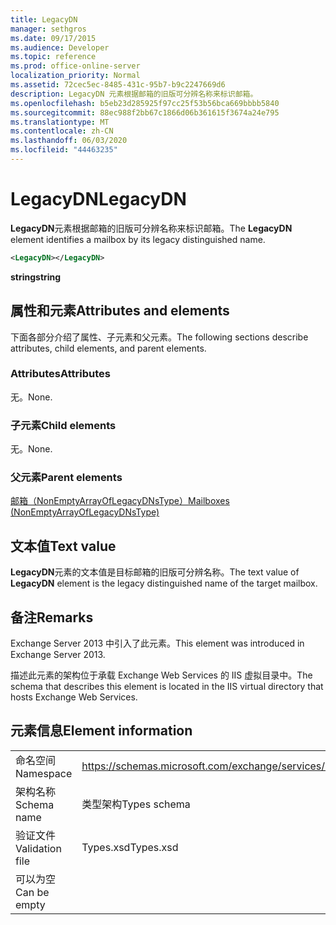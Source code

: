 ```yaml
---
title: LegacyDN
manager: sethgros
ms.date: 09/17/2015
ms.audience: Developer
ms.topic: reference
ms.prod: office-online-server
localization_priority: Normal
ms.assetid: 72cec5ec-8485-431c-95b7-b9c2247669d6
description: LegacyDN 元素根据邮箱的旧版可分辨名称来标识邮箱。
ms.openlocfilehash: b5eb23d285925f97cc25f53b56bca669bbbb5840
ms.sourcegitcommit: 88ec988f2bb67c1866d06b361615f3674a24e795
ms.translationtype: MT
ms.contentlocale: zh-CN
ms.lasthandoff: 06/03/2020
ms.locfileid: "44463235"
---
```

# <a name="legacydn"></a><span data-ttu-id="303a7-103">LegacyDN</span><span class="sxs-lookup"><span data-stu-id="303a7-103">LegacyDN</span></span>

<span data-ttu-id="303a7-104">**LegacyDN**元素根据邮箱的旧版可分辨名称来标识邮箱。</span><span class="sxs-lookup"><span data-stu-id="303a7-104">The **LegacyDN** element identifies a mailbox by its legacy distinguished name.</span></span> 
  
```XML
<LegacyDN></LegacyDN>
```

<span data-ttu-id="303a7-105">**string**</span><span class="sxs-lookup"><span data-stu-id="303a7-105">**string**</span></span>

## <a name="attributes-and-elements"></a><span data-ttu-id="303a7-106">属性和元素</span><span class="sxs-lookup"><span data-stu-id="303a7-106">Attributes and elements</span></span>

<span data-ttu-id="303a7-107">下面各部分介绍了属性、子元素和父元素。</span><span class="sxs-lookup"><span data-stu-id="303a7-107">The following sections describe attributes, child elements, and parent elements.</span></span>
  
### <a name="attributes"></a><span data-ttu-id="303a7-108">Attributes</span><span class="sxs-lookup"><span data-stu-id="303a7-108">Attributes</span></span>

<span data-ttu-id="303a7-109">无。</span><span class="sxs-lookup"><span data-stu-id="303a7-109">None.</span></span>
  
### <a name="child-elements"></a><span data-ttu-id="303a7-110">子元素</span><span class="sxs-lookup"><span data-stu-id="303a7-110">Child elements</span></span>

<span data-ttu-id="303a7-111">无。</span><span class="sxs-lookup"><span data-stu-id="303a7-111">None.</span></span>
  
### <a name="parent-elements"></a><span data-ttu-id="303a7-112">父元素</span><span class="sxs-lookup"><span data-stu-id="303a7-112">Parent elements</span></span>

[<span data-ttu-id="303a7-113">邮箱（NonEmptyArrayOfLegacyDNsType）</span><span class="sxs-lookup"><span data-stu-id="303a7-113">Mailboxes (NonEmptyArrayOfLegacyDNsType)</span></span>](mailboxes-nonemptyarrayoflegacydnstype.md)
  
## <a name="text-value"></a><span data-ttu-id="303a7-114">文本值</span><span class="sxs-lookup"><span data-stu-id="303a7-114">Text value</span></span>

<span data-ttu-id="303a7-115">**LegacyDN**元素的文本值是目标邮箱的旧版可分辨名称。</span><span class="sxs-lookup"><span data-stu-id="303a7-115">The text value of **LegacyDN** element is the legacy distinguished name of the target mailbox.</span></span> 
  
## <a name="remarks"></a><span data-ttu-id="303a7-116">备注</span><span class="sxs-lookup"><span data-stu-id="303a7-116">Remarks</span></span>

<span data-ttu-id="303a7-117">Exchange Server 2013 中引入了此元素。</span><span class="sxs-lookup"><span data-stu-id="303a7-117">This element was introduced in Exchange Server 2013.</span></span>
  
<span data-ttu-id="303a7-118">描述此元素的架构位于承载 Exchange Web Services 的 IIS 虚拟目录中。</span><span class="sxs-lookup"><span data-stu-id="303a7-118">The schema that describes this element is located in the IIS virtual directory that hosts Exchange Web Services.</span></span>
  
## <a name="element-information"></a><span data-ttu-id="303a7-119">元素信息</span><span class="sxs-lookup"><span data-stu-id="303a7-119">Element information</span></span>

|||
|:-----|:-----|
|<span data-ttu-id="303a7-120">命名空间</span><span class="sxs-lookup"><span data-stu-id="303a7-120">Namespace</span></span>  <br/> |https://schemas.microsoft.com/exchange/services/2006/types  <br/> |
|<span data-ttu-id="303a7-121">架构名称</span><span class="sxs-lookup"><span data-stu-id="303a7-121">Schema name</span></span>  <br/> |<span data-ttu-id="303a7-122">类型架构</span><span class="sxs-lookup"><span data-stu-id="303a7-122">Types schema</span></span>  <br/> |
|<span data-ttu-id="303a7-123">验证文件</span><span class="sxs-lookup"><span data-stu-id="303a7-123">Validation file</span></span>  <br/> |<span data-ttu-id="303a7-124">Types.xsd</span><span class="sxs-lookup"><span data-stu-id="303a7-124">Types.xsd</span></span>  <br/> |
|<span data-ttu-id="303a7-125">可以为空</span><span class="sxs-lookup"><span data-stu-id="303a7-125">Can be empty</span></span>  <br/> ||
   

